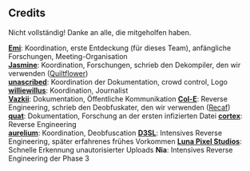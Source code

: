 ## Credits
Nicht vollständig! Danke an alle, die mitgeholfen haben.

[**Emi**](https://github.com/emilyploszaj/): Koordination, erste Entdeckung (für dieses Team), anfängliche Forschungen, Meeting-Organisation  
[**Jasmine**](https://github.com/jaskarth/): Koordination, Forschungen, schrieb den Dekompiler, den wir verwenden ([Quiltflower](https://github.com/QuiltMC/quiltflower/))  
[**unascribed**](https://github.com/unascribed/): Koordination der Dokumentation, crowd control, Logo  
[**williewillus**](https://github.com/williewillus/): Koordination, Journalist  
[**Vazkii**](https://github.com/vazkii/): Dokumentation, Öffentliche Kommunikation
[**Col-E**](https://github.com/Col-E/): Reverse Engineering, schrieb den Deobfuskater, den wir verwenden ([Recaf](https://www.coley.software/Recaf/))  
[**quat**](https://github.com/quat1024/): Dokumentation, Forschung an der ersten infizierten Datei
[**cortex**](https://github.com/mcrcortex/): Reverse Engineering  
[**aurelium**](https://github.com/autumnaurelium/): Koordination, Deobfuscation
[**D3SL**](https://github.com/D3SL/): Intensives Reverse Engineering, später erfahrenes frühes Vorkommen
[**Luna Pixel Studios**](https://lunapixelstudios.github.io/): Schnelle Erkennung unautorisierter Uploads
**Nia**: Intensives Reverse Engineering der Phase 3

